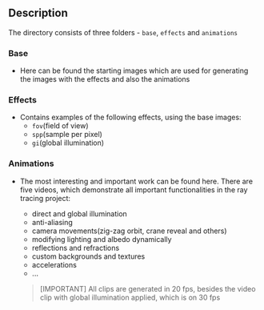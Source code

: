 Description
-

The directory consists of three folders - `base`, `effects` and `animations`

### Base

- Here can be found the starting images which are used for generating the images with the effects and also the animations

### Effects

- Contains examples of the following effects, using the base images:
  - `fov`(field of view)
  - `spp`(sample per pixel)
  - `gi`(global illumination) 

### Animations

- The most interesting and important work can be found here. There are five videos, which demonstrate all important functionalities in the ray tracing project:

  - direct and global illumination
  - anti-aliasing
  - camera movements(zig-zag orbit, crane reveal and others)
  - modifying lighting and albedo dynamically
  - reflections and refractions
  - custom backgrounds and textures
  - accelerations
  - ...

  > [IMPORTANT]
  > All clips are generated in 20 fps, besides the video clip with global illumination applied, which is on 30 fps
